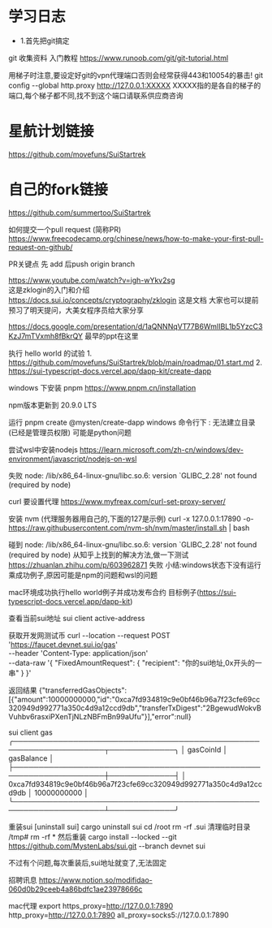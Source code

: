 # 学习日志

* 1.首先把git搞定

git 收集资料
入门教程 
https://www.runoob.com/git/git-tutorial.html

用梯子时注意,要设定好git的vpn代理端口否则会经常获得443和10054的暴击!
git config --global http.proxy http://127.0.0.1:XXXXX 
XXXXX指的是各自的梯子的端口,每个梯子都不同,找不到这个端口请联系供应商咨询

# 星航计划链接
https://github.com/movefuns/SuiStartrek

# 自己的fork链接
https://github.com/summertoo/SuiStartrek

如何提交一个pull request (简称PR)
https://www.freecodecamp.org/chinese/news/how-to-make-your-first-pull-request-on-github/

PR关键点 先 add 后push origin branch

https://www.youtube.com/watch?v=igh-wYkv2sg  
这是zklogin的入门和介绍    
https://docs.sui.io/concepts/cryptography/zklogin 
这是文档 大家也可以提前预习了明天提问，大美女程序员给大家分享

https://docs.google.com/presentation/d/1aQNNNqVT77B6WmIIBL1b5YzcC3KzJ7mTVxmh8fBkrQY
最早的ppt在这里

执行 hello world 的试验 
1.
https://github.com/movefuns/SuiStartrek/blob/main/roadmap/01.start.md
2.
https://sui-typescript-docs.vercel.app/dapp-kit/create-dapp

windows 下安装 pnpm
https://www.pnpm.cn/installation

npm版本更新到 20.9.0 LTS

运行 pnpm create @mysten/create-dapp
windows 命令行下 : 无法建立目录 (已经是管理员权限)
可能是python问题

尝试wsl中安装nodejs
https://learn.microsoft.com/zh-cn/windows/dev-environment/javascript/nodejs-on-wsl

失败
node: /lib/x86_64-linux-gnu/libc.so.6: version `GLIBC_2.28' not found (required by node)

curl 要设置代理 
https://www.myfreax.com/curl-set-proxy-server/

安装 nvm (代理服务器用自己的,下面的127是示例)
curl -x 127.0.0.1:17890 -o- https://raw.githubusercontent.com/nvm-sh/nvm/master/install.sh | bash

碰到 node: /lib/x86_64-linux-gnu/libc.so.6: version `GLIBC_2.28' not found (required by node)
从知乎上找到的解决方法,做一下测试
https://zhuanlan.zhihu.com/p/603962871
失败
小结:windows状态下没有运行乘成功例子,原因可能是npm的问题和wsl的问题

mac环境成功执行hello world例子并成功发布合约
目标例子(https://sui-typescript-docs.vercel.app/dapp-kit)

查看当前sui地址
sui client active-address

获取开发网测试币
curl --location --request POST 'https://faucet.devnet.sui.io/gas' \
--header 'Content-Type: application/json' \
--data-raw '{
    "FixedAmountRequest": {
        "recipient": "你的sui地址,0x开头的一串"
    }
}'

返回结果
{"transferredGasObjects":[{"amount":10000000000,"id":"0xca7fd934819c9e0bf46b96a7f23cfe69cc320949d992771a350c4d9a12ccd9db","transferTxDigest":"2BgewudWokvBVuhbv6rasxiPXenTjNLzNBFmBn99aUfu"}],"error":null}

sui client gas
╭────────────────────────────────────────────────────────────────────┬─────────────╮
│ gasCoinId                                                          │ gasBalance  │
├────────────────────────────────────────────────────────────────────┼─────────────┤
│ 0xca7fd934819c9e0bf46b96a7f23cfe69cc320949d992771a350c4d9a12ccd9db │ 10000000000 │
╰────────────────────────────────────────────────────────────────────┴─────────────╯

重装sui
[uninstall sui]
cargo uninstall sui
cd /root
rm -rf .sui
清理临时目录
/tmp# rm -rf *
然后重装
cargo install --locked --git https://github.com/MystenLabs/sui.git --branch devnet sui

不过有个问题,每次重装后,sui地址就变了,无法固定

招聘讯息
https://www.notion.so/modifidao-060d0b29ceeb4a86bdfc1ae23978666c

mac代理
export https_proxy=http://127.0.0.1:7890 http_proxy=http://127.0.0.1:7890 all_proxy=socks5://127.0.0.1:7890

